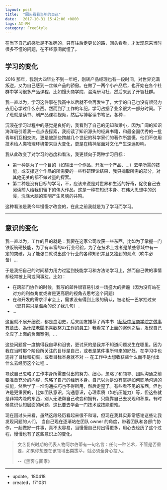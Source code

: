 ```yaml
---
layout: post
title:  "回头看看当年的自己"
date:   2017-10-31 15:42:00 +0800
tags: AI-PM
category: FreeStyle
---
```


在当下自己的感觉是不准确的，只有往后走更长的路，回头看看，才发现原来当时很多不懂的问题，在不经意间就懂了。

## 学习的变化

2016 那年，我刚大四毕业不到一年吧，刚转产品经理也有一段时间，对世界充满叛逆，又为自己感到一丝做产品的骄傲。在做了一两个小产品后，也开始在各个社群中学习很多产品课程，比如馒头商学院、混沌研习社、然后来到了开智社群。

我一直以为，学习这件事在我高中以后就不会再发生了，大学的自己也没有很努力去用心学过什么东西。然而到了工作的年纪，学习占据了业余很大一部分时间。下了班就是读书、刷产品课程视频，然后写博客读书笔记，各种...

沉浸在学习过程中的感觉是良好的，我看到了自己的无知和渺小，因为广阔的知识海洋吸引着我一点点去探索，我阅读了知识源头的经典书籍，和最全国优秀的一批青年们互相交流，更是被那些跨越几个世纪的科学家们的著作所震慑，他们不仅用技术给人类物理环境带来巨大变化，更是在精神层面对文化产生深远影响。

我从此改变了对学习的态度和看法，我更倾向于两种学习目标：

- 第一种是为了一个目的（如输出一个作品、开发一个产品、...）去学所需的技能，或支撑这个作品的所需要的一些科研理论结果，我只摘取所需的部分，对其他无关的都不做过量的探索。
- 第二种是没有目标的学习，不，应该来说是对世界和生活的好奇，促使自己去阅读前人给我们留下的伟大作品。这是一种在知识本身、在伟大思想中的沉浸，洗涤大脑的空明产生灵魂的共鸣。

这种看法是我今年慢慢才改变的，在此之前我就是为了学习而学习。

---

## 意识的变化

我一直以为，工作的目的就是：我要在这家公司收获一些东西，比如为了掌握一门铁饭碗硬技能，为了有丰富的xx行业经验，为了在技术上或者是某些领域中有一定的突破，为了能张口就说出这个行业的各种知识并且又独到的观点（吹牛必备）...

于是我把自己的时间精力用力过猛到技能学习和方法论学习上，然而自己做的事情却经常被上司或同事怼。比如：

- 在跨部门协作的时候，我写的邮件很容易引发一场盛大的撕逼（因为没有站在对方的利益角度或者是更高层的视角去思考这个问题）
- 在和开发的需求评审会上，需求没有得到上级的确认，被老板一巴掌抽过来（恩其实只是温柔的说了我几句）..
- ...

这里就不展开细说，都是血泪史，后来朋友推荐了两本书（[超级中层商学院之做事有章法](https://book.douban.com/subject/7174867/)、[為什麼老闆不喜歡努力工作的員工](https://s.taobao.com/search?q=%E7%82%BA%E4%BB%80%E9%BA%BC%E8%80%81%E9%97%86%E4%B8%8D%E5%96%9C%E6%AD%A1%E5%8A%AA%E5%8A%9B%E5%B7%A5%E4%BD%9C%E7%9A%84%E5%93%A1%E5%B7%A5&imgfile=&js=1&stats_click=search_radio_all%3A1&initiative_id=staobaoz_20180418&ie=utf8)）我看完了上面的案例之后，发现自己全应了上面的负面案例，...


这些问题曾一度搞得我自卑和沮丧，更讨厌的是我并不知道问题发生在哪里。因为我在当时那个阶段所关注的目标是自己，或者是某件事所带来的好处，在学习中也违背了目标和初衷，或者目标本身就不对 -- 在工作中太想收获些什么而不是付出什么去经历这个过程...

导致自己忽略了工作本身所需要付出的努力、细心，忽略了和领导、团队沟通之前要准备充分的内容，忽略了自己的经历本身。自己以为是没有掌握如何职场沟通的技能，然后学了一堆沟通技巧也不得所用，然后走歪了。有些看不见的东西，但也许是更重要的，比如团队意识，沟通意识，心理素质（如抗压能力）等，但这些就是非常内隐的东西，别人无法帮自己改变和拥有，只能靠自己去发现和积累。有时候意识认知层面的问题，这比要去学会一门技术或技能更难。

现在回过头来看，虽然这段经历看起来很不和谐，但现在我其实非常感谢这些让我发现问题的人们，
当自己现在逐渐站在团队 owner 的角度，带着团队和各部门协作，一起做好一件事，真不太容易，当慢慢自己付出得更多，用心去经历了这个过程，慢慢也有了这些意识上的变化。


> 文艺复兴时期的代表人物阿尔伯蒂有一句名言：任何一种艺术，不管是否重要，如果你想要在该领域出类拔萃，就必须全身心投入。
> 
> --《黑客与画家》

---

- update，180418
- created，171031

